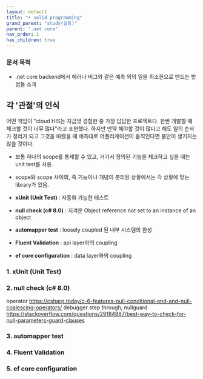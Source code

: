 ```yaml
---
layout: default
title: "• solid programming"
grand_parent: "study(실용)"
parent: ".net core"
nav_order: 1
has_children: true
---
```


### **문서 목적**

* .net core backend에서 에러나 버그와 같은 예측 외의 일을 최소한으로 만드는 방법들 소개


## 각 '관절'의 인식

어떤 책임이 "cloud HIS는 지금껏 경험한 중 가장 답답한 프로젝트다. 한번 개발할 때 체크할 것이 너무 많다"라고 표현했다. 하지만 만약 해야할 것이 많다고 해도 일의 순서가 정리가 되고 그것을 따랐을 때 예측대로 어플리케이션이 움직인다면 불만이 생기지는 않을 것이다.

* 보통 하나의 scope를 통제할 수 있고, 거기서 정의된 기능을 체크하고 싶을 때는 unit test를 사용.
* scope와 scope 사이의, 즉 기능이나 개념이 분리된 상황에서는 각 상황에 맞는 library가 있음.

* **xUnit (Unit Test)** : 자동화 가능한 테스트
* **null check (c# 8.0)** : 지겨운 Object reference not set to an instance of an object
* **automapper test** : loosely coupled 된 내부 시스템의 완성
* **Fluent Validation** : api layer와의 coupling
* **ef core configuration** : data layer와의 coupling

### 1. **xUnit (Unit Test)**
### 2. **null check (c# 8.0)**
operator
https://csharp.today/c-6-features-null-conditional-and-and-null-coalescing-operators/
debugger step through, nullguard
https://stackoverflow.com/questions/29184887/best-way-to-check-for-null-parameters-guard-clauses
### 3. **automapper test**
### 4. **Fluent Validation**
### 5. **ef core configuration**